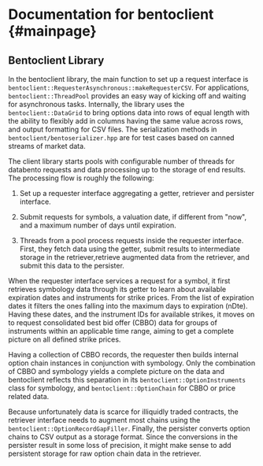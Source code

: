 # Documentation for bentoclient {#mainpage}

## Bentoclient Library

In the bentoclient library, the main function to set up a request interface is `bentoclient::RequesterAsynchronous::makeRequesterCSV`. For applications, `bentoclient::ThreadPool` provides an easy way of kicking off and waiting for asynchronous tasks. Internally, the library uses the `bentoclient::DataGrid` to bring options data into rows of equal length with the ability to flexibly add in columns having the same value across rows, and output formatting for CSV files. The serialization methods in `bentoclient/bentoserializer.hpp` are for test cases based on canned streams of market data.

The client library starts pools with configurable number of threads for databento requests and data processing up to the storage of end results. The processing flow is roughly the following:

1. Set up a requester interface aggregating a getter, retriever and persister interface.

2. Submit requests for symbols, a valuation date, if different from "now", and a maximum number of days until expiration.

3. Threads from a pool process requests inside the requester interface. First, they fetch data using the getter, submit results to intermediate storage in the retriever,retrieve augmented data from the retriever, and submit this data to the persister.

When the requester interface services a request for a symbol, it first retrieves symbology data through its getter to learn about available expiration dates and instruments for strike prices. From the list of expiration dates it filters the ones falling into the maximum days to expiration (nDte). Having these dates, and the instrument IDs for available strikes, it moves on to request consolidated best bid offer (CBBO) data for groups of instruments within an applicable time range, aiming to get a complete picture on all defined strike prices.

Having a collection of CBBO records, the requester then builds internal option chain instances in conjunction with symbology. Only the combination of CBBO and symbology yields a complete picture on the data and bentoclient reflects this separation in its `bentoclient::OptionInstruments` class for symbology, and `bentoclient::OptionChain` for CBBO or price related data.

Because unfortunately data is scarce for illiquidly traded contracts, the retriever interface needs to augment most chains using the `bentoclient::OptionRecordGapFiller`. Finally, the persister converts option chains to CSV output as a storage format. Since the conversions in the persister result in some loss of precision, it might make sense to add persistent storage for raw option chain data in the retriever.
